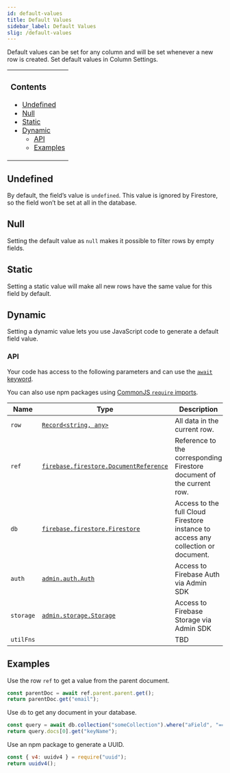 ```yaml
---
id: default-values
title: Default Values
sidebar_label: Default Values
slig: /default-values
---
```


Default values can be set for any column and will be set whenever a new row is created. Set default values in Column Settings.



<table><tbody><tr><td>

### Contents

- [Undefined](#undefined)
- [Null](#null)
- [Static](#static)
- [Dynamic](#dynamic)
  * [API](#api)
  * [Examples](#examples)

</td></tr></tbody></table>



## Undefined

By default, the field’s value is `undefined`. This value is ignored by Firestore, so the field won’t be set at all in the database.


## Null

Setting the default value as `null` makes it possible to filter rows by empty fields.


## Static

Setting a static value will make all new rows have the same value for this field by default.


## Dynamic

Setting a dynamic value lets you use JavaScript code to generate a default field value. 

### API

Your code has access to the following parameters and can use the [`await` keyword](https://developer.mozilla.org/en-US/docs/Web/JavaScript/Reference/Operators/await).

You can also use npm packages using [CommonJS `require` imports](https://nodejs.org/en/knowledge/getting-started/what-is-require/).


| Name      | Type                                                                                                                           | Description                                                                       |
| --------- | ------------------------------------------------------------------------------------------------------------------------------ | --------------------------------------------------------------------------------- |
| `row`     | [`Record<string, any>`](https://www.typescriptlang.org/docs/handbook/utility-types.html#recordkeystype)                        | All data in the current row.                                                      |
| `ref`     | [`firebase.firestore.DocumentReference`](https://firebase.google.com/docs/reference/node/firebase.firestore.DocumentReference) | Reference to the corresponding Firestore document of the current row.             |
| `db`      | [`firebase.firestore.Firestore`](https://firebase.google.com/docs/reference/node/firebase.firestore.Firestore)                 | Access to the full Cloud Firestore instance to access any collection or document. |
| `auth`    | [`admin.auth.Auth`](https://firebase.google.com/docs/reference/admin/node/admin.auth.Auth-1)                                   | Access to Firebase Auth via Admin SDK                                             |
| `storage` | [`admin.storage.Storage`](https://firebase.google.com/docs/reference/admin/node/admin.storage.Storage-1)                       | Access to Firebase Storage via Admin SDK                                          |
| `utilFns` |   | TBD |

## Examples

Use the row `ref` to get a value from the parent document.

```javascript
const parentDoc = await ref.parent.parent.get();
return parentDoc.get("email");
```

Use `db` to get any document in your database.

```javascript
const query = await db.collection("someCollection").where("aField", "==", row.someKey).get();
return query.docs[0].get("keyName");
```

Use an npm package to generate a UUID.

```js
const { v4: uuidv4 } = require("uuid");
return uuidv4();
```